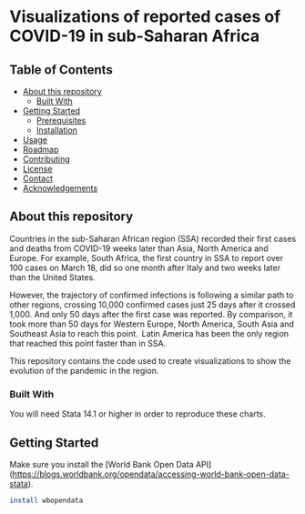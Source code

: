 # Visualizations of reported cases of COVID-19 in sub-Saharan Africa


<!-- TABLE OF CONTENTS -->
## Table of Contents

* [About this repository](#about-the-project)
  * [Built With](#built-with)
* [Getting Started](#getting-started)
  * [Prerequisites](#prerequisites)
  * [Installation](#installation)
* [Usage](#usage)
* [Roadmap](#roadmap)
* [Contributing](#contributing)
* [License](#license)
* [Contact](#contact)
* [Acknowledgements](#acknowledgements)



<!-- ABOUT THE PROJECT -->
## About this repository

Countries in the sub-Saharan African region (SSA) recorded their first cases and deaths from COVID-19 weeks later than Asia, North America and Europe. For example, South Africa, the first country in SSA to report over 100 cases on March 18, did so one month after Italy and two weeks later than the United States.

However, the trajectory of confirmed infections is following a similar path to other regions, crossing 10,000 confirmed cases just 25 days after it crossed 1,000. And only 50 days after the first case was reported. By comparison, it took more than 50 days for Western Europe, North America, South Asia and Southeast Asia to reach this point.  Latin America has been the only region that reached this point faster than in SSA.

This repository contains the code used to create visualizations to show the evolution of the pandemic in the region.


### Built With
You will need Stata 14.1 or higher in order to reproduce these charts.


<!-- GETTING STARTED -->
## Getting Started

Make sure you install the [World Bank Open Data API] (https://blogs.worldbank.org/opendata/accessing-world-bank-open-data-stata). 
```sh
install wbopendata
```
